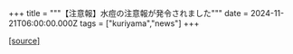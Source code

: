 +++
title = """【注意報】水痘の注意報が発令されました"""
date = 2024-11-21T06:00:00.000Z
tags = ["kuriyama","news"]
+++


[[source]](https://www.town.kuriyama.hokkaido.jp/soshiki/38/11811.html)

